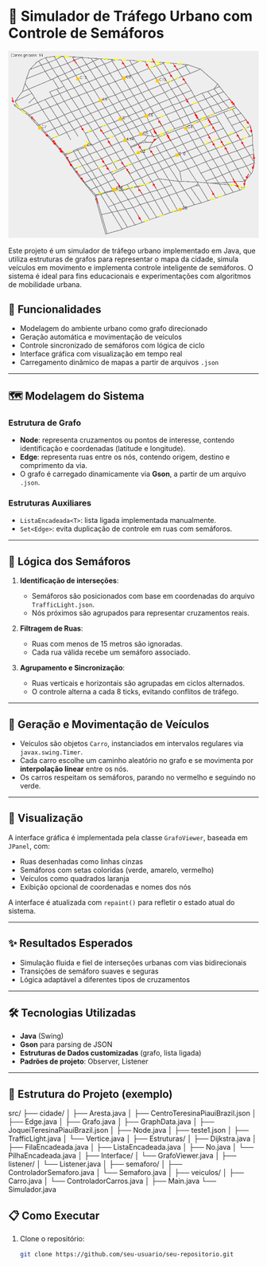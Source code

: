 # 🚦 Simulador de Tráfego Urbano com Controle de Semáforos

![Simulador de Tráfego Urbano](image.png)

Este projeto é um simulador de tráfego urbano implementado em Java, que utiliza estruturas de grafos para representar o mapa da cidade, simula veículos em movimento e implementa controle inteligente de semáforos. O sistema é ideal para fins educacionais e experimentações com algoritmos de mobilidade urbana.

## 📌 Funcionalidades

- Modelagem do ambiente urbano como grafo direcionado
- Geração automática e movimentação de veículos
- Controle sincronizado de semáforos com lógica de ciclo
- Interface gráfica com visualização em tempo real
- Carregamento dinâmico de mapas a partir de arquivos `.json`

---

## 🗺️ Modelagem do Sistema

### Estrutura de Grafo

- **Node**: representa cruzamentos ou pontos de interesse, contendo identificação e coordenadas (latitude e longitude).
- **Edge**: representa ruas entre os nós, contendo origem, destino e comprimento da via.
- O grafo é carregado dinamicamente via **Gson**, a partir de um arquivo `.json`.

### Estruturas Auxiliares

- `ListaEncadeada<T>`: lista ligada implementada manualmente.
- `Set<Edge>`: evita duplicação de controle em ruas com semáforos.

---

## 🚦 Lógica dos Semáforos

1. **Identificação de interseções**:
   - Semáforos são posicionados com base em coordenadas do arquivo `TrafficLight.json`.
   - Nós próximos são agrupados para representar cruzamentos reais.

2. **Filtragem de Ruas**:
   - Ruas com menos de 15 metros são ignoradas.
   - Cada rua válida recebe um semáforo associado.

3. **Agrupamento e Sincronização**:
   - Ruas verticais e horizontais são agrupadas em ciclos alternados.
   - O controle alterna a cada 8 ticks, evitando conflitos de tráfego.

---

## 🚗 Geração e Movimentação de Veículos

- Veículos são objetos `Carro`, instanciados em intervalos regulares via `javax.swing.Timer`.
- Cada carro escolhe um caminho aleatório no grafo e se movimenta por **interpolação linear** entre os nós.
- Os carros respeitam os semáforos, parando no vermelho e seguindo no verde.

---

## 🎨 Visualização

A interface gráfica é implementada pela classe `GrafoViewer`, baseada em `JPanel`, com:

- Ruas desenhadas como linhas cinzas
- Semáforos com setas coloridas (verde, amarelo, vermelho)
- Veículos como quadrados laranja
- Exibição opcional de coordenadas e nomes dos nós

A interface é atualizada com `repaint()` para refletir o estado atual do sistema.

---

## ✨ Resultados Esperados

- Simulação fluida e fiel de interseções urbanas com vias bidirecionais
- Transições de semáforo suaves e seguras
- Lógica adaptável a diferentes tipos de cruzamentos

---

## 🛠️ Tecnologias Utilizadas

- **Java** (Swing)
- **Gson** para parsing de JSON
- **Estruturas de Dados customizadas** (grafo, lista ligada)
- **Padrões de projeto**: Observer, Listener

---

## 📁 Estrutura do Projeto (exemplo)

src/
├── cidade/
│   ├── Aresta.java
│   ├── CentroTeresinaPiauiBrazil.json
│   ├── Edge.java
│   ├── Grafo.java
│   ├── GraphData.java
│   ├── JoqueiTeresinaPiauiBrazil.json
│   ├── Node.java
│   ├── teste1.json
│   ├── TrafficLight.java
│   └── Vertice.java
│
├── Estruturas/
│   ├── Dijkstra.java
│   ├── FilaEncadeada.java
│   ├── ListaEncadeada.java
│   ├── No.java
│   └── PilhaEncadeada.java
│
├── Interface/
│   └── GrafoViewer.java
│
├── listener/
│   └── Listener.java
│
├── semaforo/
│   ├── ControladorSemaforo.java
│   └── Semaforo.java
│
├── veiculos/
│   ├── Carro.java
│   └── ControladorCarros.java
│
├── Main.java
└── Simulador.java

## 📋 Como Executar

1. Clone o repositório:
   ```bash
   git clone https://github.com/seu-usuario/seu-repositorio.git
